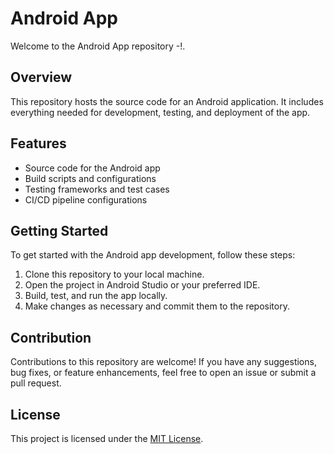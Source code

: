 # Android App


Welcome to the Android App repository -!.

## Overview

This repository hosts the source code for an Android application. It includes everything needed for development, testing, and deployment of the app.

## Features

- Source code for the Android app
- Build scripts and configurations
- Testing frameworks and test cases
- CI/CD pipeline configurations

## Getting Started

To get started with the Android app development, follow these steps:

1. Clone this repository to your local machine.
2. Open the project in Android Studio or your preferred IDE.
3. Build, test, and run the app locally.
4. Make changes as necessary and commit them to the repository.

## Contribution

Contributions to this repository are welcome! If you have any suggestions, bug fixes, or feature enhancements, feel free to open an issue or submit a pull request.

## License

This project is licensed under the [MIT License](LICENSE).

